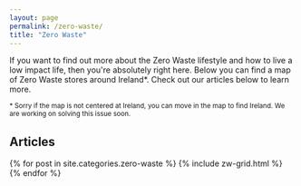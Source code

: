 ```yaml
---
layout: page
permalink: /zero-waste/
title: "Zero Waste"
---
```


If you want to find out more about the Zero Waste lifestyle and how to live a low impact life, then you're absolutely right here. Below you can find a map of Zero Waste stores around Ireland*. Check out our articles below to learn more.

<small>* Sorry if the map is not centered at Ireland, you can move in the map to find Ireland. We are working on solving this issue soon.</small>

 <div id="zerowastemap" style="display: block;" data-lang="" data-type="" data-center="" data-allow="fullscreen,geolocation" data-style="width: 100%; height: 500px; max-width: 100%;"></div>
 <script async src="//zerowastemap.org/zerowastemap-embed.js?x16511"></script> 

<h2 itemprop="name">Articles</h2>
<div class="tiles">
{% for post in site.categories.zero-waste %}
	{% include zw-grid.html %}
{% endfor %}
</div>
